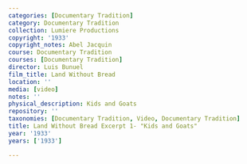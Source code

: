 ```yaml
---
categories: [Documentary Tradition]
category: Documentary Tradition
collection: Lumiere Productions
copyright: '1933'
copyright_notes: Abel Jacquin
course: Documentary Tradition
courses: [Documentary Tradition]
director: Luis Bunuel
film_title: Land Without Bread
location: ''
media: [video]
notes: ''
physical_description: Kids and Goats
repository: ''
taxonomies: [Documentary Tradition, Video, Documentary Tradition]
title: Land Without Bread Excerpt 1- "Kids and Goats"
year: '1933'
years: ['1933']

---
```

